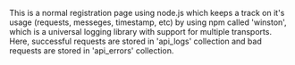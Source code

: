 This is a normal registration page using node.js which keeps a track on it's usage (requests, messeges, timestamp, etc) by using npm called 'winston', which is a universal logging library with support for multiple transports. Here, successful requests are stored in 'api_logs' collection and bad requests are stored in 'api_errors' collection.
